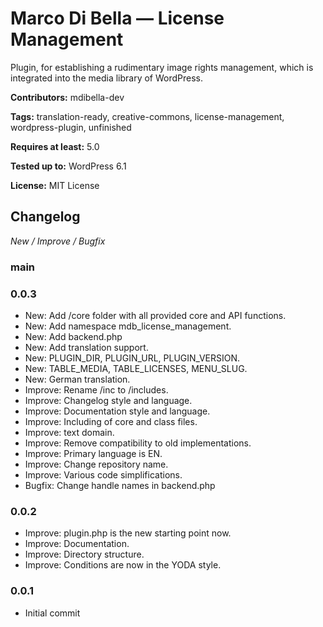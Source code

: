 # Marco Di Bella &mdash; License Management
Plugin, for establishing a rudimentary image rights management, which is integrated into the media library of WordPress.

__Contributors:__ mdibella-dev

__Tags:__  translation-ready, creative-commons, license-management, wordpress-plugin, unfinished

__Requires at least:__ 5.0

__Tested up to:__ WordPress 6.1

__License:__ MIT License


## Changelog
*New / Improve / Bugfix*


### main


### 0.0.3
* New: Add /core folder with all provided core and API functions.
* New: Add namespace mdb_license_management.
* New: Add backend.php
* New: Add translation support.
* New: PLUGIN_DIR, PLUGIN_URL, PLUGIN_VERSION.
* New: TABLE_MEDIA, TABLE_LICENSES, MENU_SLUG.
* New: German translation.
* Improve: Rename /inc to /includes.
* Improve: Changelog style and language.
* Improve: Documentation style and language.
* Improve: Including of core and class files.
* Improve: text domain.
* Improve: Remove compatibility to old implementations.
* Improve: Primary language is EN.
* Improve: Change repository name.
* Improve: Various code simplifications.
* Bugfix: Change handle names in backend.php


### 0.0.2
* Improve: plugin.php is the new starting point now.
* Improve: Documentation.
* Improve: Directory structure.
* Improve: Conditions are now in the YODA style.


### 0.0.1
* Initial commit
